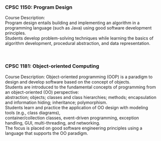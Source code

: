 ### CPSC 1150: Program Design  
Course Description:<br/>
Program design entails building and implementing an algorithm in a programming language (such as Java) using good software development principles.<br/>
Students develop problem-solving techniques while learning the basics of algorithm development, procedural abstraction, and data representation.<br/>
<br/>
<br/> 
### CPSC 1181: Object-oriented Computing   
Course Description:
Object-oriented programming (OOP) is a paradigm to design and develop software based on the concept of objects.  
Students are introduced to the fundamental concepts of programming from an object-oriented (OO) perspective:  
abstraction; objects; classes and class hierarchies; methods; encapsulation and information hiding; inheritance; polymorphism.  
Students learn and practice the application of OO design with modeling tools (e.g., class diagrams),  
container/collection classes, event-driven programming, exception handling, GUI, multi-threading, and networking.  
The focus is placed on good software engineering principles using a language that supports the OO paradigm.  
